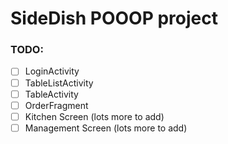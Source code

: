 # SideDish POOOP project

### TODO:
- [ ] LoginActivity
- [ ] TableListActivity
- [ ] TableActivity
- [ ] OrderFragment
- [ ] Kitchen Screen (lots more to add)
- [ ] Management Screen (lots more to add)
